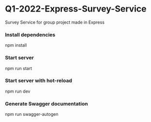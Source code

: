 # Q1-2022-Express-Survey-Service
Survey Service for group project made in Express

### Install dependencies
npm install

### Start server
npm run start

### Start server with hot-reload
npm run dev

### Generate Swagger documentation
npm run swagger-autogen
